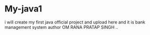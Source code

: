 # My-java1
i will create my first java official project and upload here and it is bank management system
author OM RANA PRATAP SINGH
..
